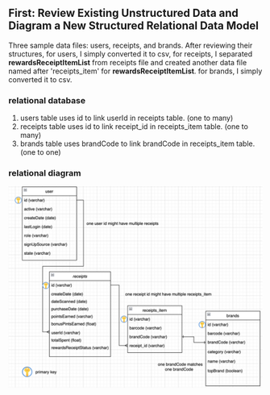 ## First: Review Existing Unstructured Data and Diagram a New Structured Relational Data Model
Three sample data files: users, receipts, and brands. 
After reviewing their structures, 
for users, I simply converted it to csv,
for receipts, I separated **rewardsReceiptItemList** from receipts file and created another data file named after 'receipts_item' for **rewardsReceiptItemList**. 
for brands, I simply converted it to csv. 

### relational database
1. users table uses id to link userId in receipts table. (one to many)
2. receipts table uses id to link receipt_id in receipts_item table. (one to many)
3. brands table uses brandCode to link brandCode in receipts_item table. (one to one) 

### relational diagram
![This is an image](relational_diagram.png)
